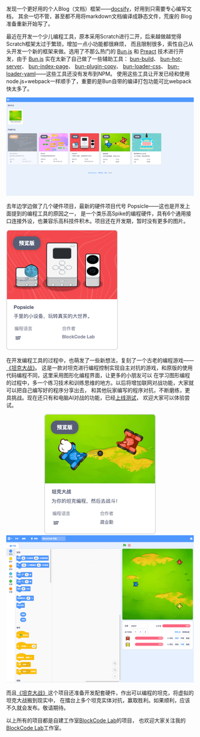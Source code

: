 发现一个更好用的个人Blog（文档）框架——[docsify](https://docsify.js.org/ 'docsify')，好用到只需要专心编写文档，
其余一切不管，甚至都不用将markdown文档编译成静态文件，荒废的 Blog 准备重新开始写了。

最近在开发一个少儿编程工具，原本采用Scratch进行二开，后来越做越觉得Scratch框架太过于繁琐，增加一点小功能都很麻烦，
而且限制很多，索性自己从头开发一个新的框架来做。选用了不那么热门的 [Bun.js](https://bun.sh/ 'Bun') 和 
[Preact](https://preactjs.com/ 'Preact') 技术进行开发，由于 [Bun.js](https://bun.sh/ 'Bun') 
实在太新了自己做了一些辅助工具：
[bun-build](https://github.com/kankungyip/bun-build)、
[bun-hot-server](https://github.com/kankungyip/bun-hot-server)、
[bun-index-page](https://github.com/kankungyip/bun-index-page)、
[bun-plugin-copy](https://github.com/kankungyip/bun-plugin-copy)、
[bun-loader-css](https://github.com/kankungyip/bun-loader-css)、
[bun-loader-yaml](https://github.com/kankungyip/bun-loader-yaml)——这些工具还没有发布到NPM。
使用这些工具让开发已经和使用node.js+webpack一样顺手了，重要的是Bun自带的编译打包功能可比webpack快太多了。

![](blockcode-gui.png 'BlockCode 编程工具')

去年边学边做了几个硬件项目，最新的硬件项目代号 Popsicle——这也是开发上面提到的编程工具的原因之一，
是一个类乐高Spike的编程硬件，具有6个通用接口连接外设，也兼容乐高科技件积木。项目还在开发期，暂时没有更多的图片。

![](popsicle.png '硬件项目代号 Popsicle')

在开发编程工具的过程中，也萌发了一些新想法，复刻了一个古老的编程游戏——[《坦克大战》](https://make.blockcode.fun/)。
这是一款对坦克进行编程控制实现自主对抗的游戏，和原版的使用代码编程不同，这里采用图形化编程界面，让更多的小朋友可以
在学习图形编程的过程中，多一个练习技术和训练思维的地方。以后将增加联网对战功能，大家就可以把自己编写好的程序分享出去，
和其他玩家编写的程序对抗，不断磨练，更具挑战。现在还只有和电脑AI对战的功能，已经[上线测试](https://make.blockcode.fun/)，
欢迎大家可以体验尝试。

<center>

![](tankwar.png '《坦克大战》')
![](tankwar-blocks.png '《坦克大战》编程界面')

</center>

而且[《坦克大战》](https://make.blockcode.com/)这个项目还准备开发配套硬件，作出可以编程的坦克，将虚拟的坦克大战搬到现实中，
在擂台上多个坦克实体对抗，赢取胜利。如果顺利，应该不久就会发布。敬请期待。

以上所有的项目都是自建工作室[BlockCode Lab](https://lab.blockcode.fun/ 'BlockCode Lab')的项目，
也欢迎大家关注我的[BlockCode Lab](https://lab.blockcode.fun/ 'BlockCode Lab')工作室。
